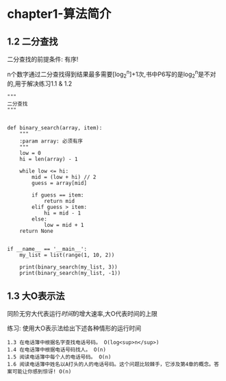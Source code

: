 chapter1-算法简介
================

## 1.2 二分查找

二分查找的前提条件: 有序!

n个数字通过二分查找得到结果最多需要[log<sub>2</sub><sup>n</sup>]+1次,书中P6写的是log<sub>2</sub><sup>n</sup>是不对的,用于解决练习1.1 & 1.2

```python3
"""
二分查找
"""


def binary_search(array, item):
    """
    :param array: 必须有序
    """
    low = 0
    hi = len(array) - 1

    while low <= hi:
        mid = (low + hi) // 2
        guess = array[mid]

        if guess == item:
            return mid
        elif guess > item:
            hi = mid - 1
        else:
            low = mid + 1
    return None


if __name__ == '__main__':
    my_list = list(range(1, 10, 2))

    print(binary_search(my_list, 3))
    print(binary_search(my_list, -1))

```

## 1.3 大O表示法

同阶无穷大代表运行*时间*的增大速率,大O代表时间的上限

练习: 使用大O表示法给出下述各种情形的运行时间

```
1.3 在电话簿中根据名字查找电话号码。 O(log<sup>n</sup>)
1.4 在电话簿中根据电话号码找人。 O(n)
1.5 阅读电话簿中每个人的电话号码。 O(n)
1.6 阅读电话簿中姓名以A打头的人的电话号码。这个问题比较棘手，它涉及第4章的概念。答案可能让你感到惊讶! O(n)
```
